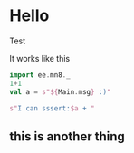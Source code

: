 # Hello

Test

It works like this

```scala mdoc
import ee.mn8._
1+1
val a = s"${Main.msg} :)"

s"I can sssert:$a + "
```

## this is another thing
